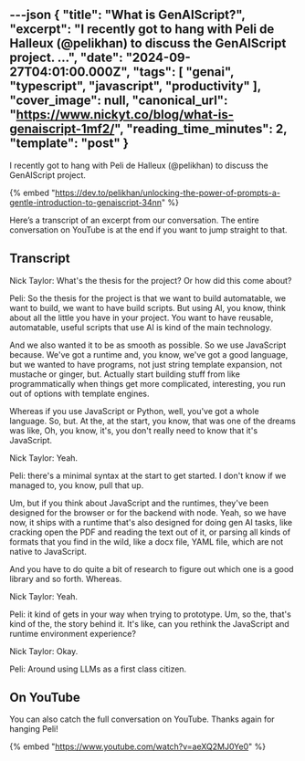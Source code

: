 ---json
{
  "title": "What is GenAIScript?",
  "excerpt": "I recently got to hang with Peli de Halleux (@pelikhan) to discuss the GenAIScript project.          ...",
  "date": "2024-09-27T04:01:00.000Z",
  "tags": [
    "genai",
    "typescript",
    "javascript",
    "productivity"
  ],
  "cover_image": null,
  "canonical_url": "https://www.nickyt.co/blog/what-is-genaiscript-1mf2/",
  "reading_time_minutes": 2,
  "template": "post"
}
---

I recently got to hang with Peli de Halleux (@pelikhan) to discuss the GenAIScript project.

{% embed "https://dev.to/pelikhan/unlocking-the-power-of-prompts-a-gentle-introduction-to-genaiscript-34nn" %}

Here’s a transcript of an excerpt from our conversation. The entire conversation on YouTube is at the end if you want to jump straight to that.

## Transcript

Nick Taylor: What's the thesis for the project? Or how did this come about?

Peli: So the thesis for the project is that we want to build automatable, we want to build, we want to have build scripts. But using AI, you know, think about all the little you have in your project. You want to have reusable, automatable, useful scripts that use AI is kind of the main technology.

And we also wanted it to be as smooth as possible. So we use JavaScript because. We've got a runtime and, you know, we've got a good language, but we wanted to have programs, not just string template expansion, not mustache or ginger, but. Actually start building stuff from like programmatically when things get more complicated, interesting, you run out of options with template engines.

Whereas if you use JavaScript or Python, well, you've got a whole language. So, but. At the, at the start, you know, that was one of the dreams was like, Oh, you know, it's, you don't really need to know that it's JavaScript.

Nick Taylor: Yeah.

Peli: there's a minimal syntax at the start to get started. I don't know if we managed to, you know, pull that up.

Um, but if you think about JavaScript and the runtimes, they've been designed for the browser or for the backend with node. Yeah, so we have now, it ships with a runtime that's also designed for doing gen AI tasks, like cracking open the PDF and reading the text out of it, or parsing all kinds of formats that you find in the wild, like a docx file, YAML file, which are not native to JavaScript.

And you have to do quite a bit of research to figure out which one is a good library and so forth. Whereas.

Nick Taylor: Yeah.

Peli: it kind of gets in your way when trying to prototype. Um, so the, that's kind of the, the story behind it. It's like, can you rethink the JavaScript and runtime environment experience?

Nick Taylor: Okay.

Peli: Around using LLMs as a first class citizen.

## On YouTube

You can also catch the full conversation on YouTube. Thanks again for hanging Peli!

{% embed "https://www.youtube.com/watch?v=aeXQ2MJ0Ye0" %}
